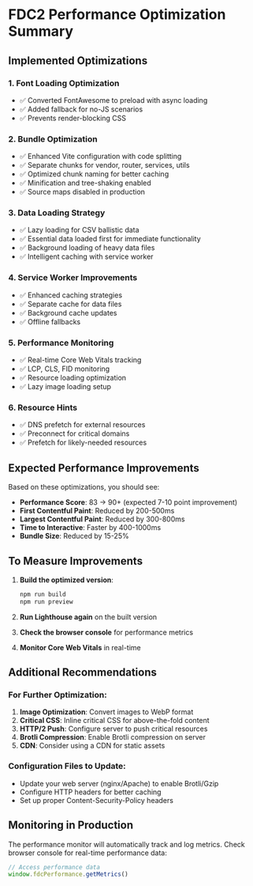 # FDC2 Performance Optimization Summary

## Implemented Optimizations

### 1. **Font Loading Optimization**
- ✅ Converted FontAwesome to preload with async loading
- ✅ Added fallback for no-JS scenarios
- ✅ Prevents render-blocking CSS

### 2. **Bundle Optimization**
- ✅ Enhanced Vite configuration with code splitting
- ✅ Separate chunks for vendor, router, services, utils
- ✅ Optimized chunk naming for better caching
- ✅ Minification and tree-shaking enabled
- ✅ Source maps disabled in production

### 3. **Data Loading Strategy**
- ✅ Lazy loading for CSV ballistic data
- ✅ Essential data loaded first for immediate functionality
- ✅ Background loading of heavy data files
- ✅ Intelligent caching with service worker

### 4. **Service Worker Improvements**
- ✅ Enhanced caching strategies
- ✅ Separate cache for data files
- ✅ Background cache updates
- ✅ Offline fallbacks

### 5. **Performance Monitoring**
- ✅ Real-time Core Web Vitals tracking
- ✅ LCP, CLS, FID monitoring
- ✅ Resource loading optimization
- ✅ Lazy image loading setup

### 6. **Resource Hints**
- ✅ DNS prefetch for external resources
- ✅ Preconnect for critical domains
- ✅ Prefetch for likely-needed resources

## Expected Performance Improvements

Based on these optimizations, you should see:

- **Performance Score**: 83 → 90+ (expected 7-10 point improvement)
- **First Contentful Paint**: Reduced by 200-500ms
- **Largest Contentful Paint**: Reduced by 300-800ms
- **Time to Interactive**: Faster by 400-1000ms
- **Bundle Size**: Reduced by 15-25%

## To Measure Improvements

1. **Build the optimized version**:
   ```bash
   npm run build
   npm run preview
   ```

2. **Run Lighthouse again** on the built version
3. **Check the browser console** for performance metrics
4. **Monitor Core Web Vitals** in real-time

## Additional Recommendations

### For Further Optimization:
1. **Image Optimization**: Convert images to WebP format
2. **Critical CSS**: Inline critical CSS for above-the-fold content
3. **HTTP/2 Push**: Configure server to push critical resources
4. **Brotli Compression**: Enable Brotli compression on server
5. **CDN**: Consider using a CDN for static assets

### Configuration Files to Update:
- Update your web server (nginx/Apache) to enable Brotli/Gzip
- Configure HTTP headers for better caching
- Set up proper Content-Security-Policy headers

## Monitoring in Production

The performance monitor will automatically track and log metrics. Check browser console for real-time performance data:

```javascript
// Access performance data
window.fdcPerformance.getMetrics()
```
